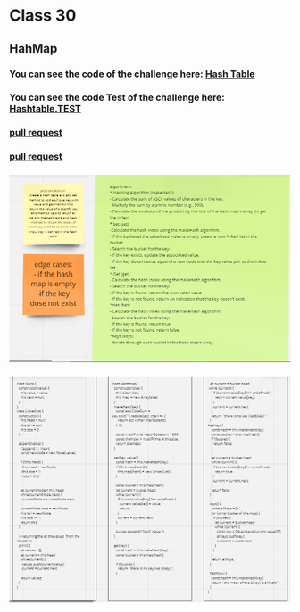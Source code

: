 # Class 30  

## HahMap



### You can see the code of the challenge here: [Hash Table](./hashtable/hashtable.js)

### You can see the code Test of the challenge here: [Hashtable.TEST](./hashtable/__tests__/hashtable.test.js)

### [ pull request ](https://github.com/Mohammad-Aljamal/data-structures-and-algorithms/pull/39)
### [ pull request ](https://github.com/Mohammad-Aljamal/data-structures-and-algorithms/pull/40)


### ![whiteboard1](./assets/hash1.png)



### ![whiteboard1](./assets/hash2.png)


